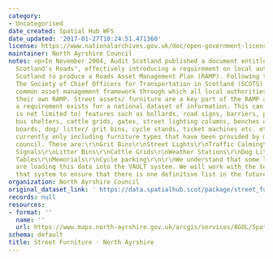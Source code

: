 ```yaml
---
category:
- Uncategorised
date_created: Spatial Hub WFS
date_updated: '2017-01-27T10:24:51.471360'
license: https://www.nationalarchives.gov.uk/doc/open-government-licence/version/3/
maintainer: North Ayrshire Council
notes: <p>In November 2004, Audit Scotland published a document entitled "Maintaining
  Scotland's Roads", effectively introducing a requirement on local authorities in
  Scotland to produce a Roads Asset Management Plan (RAMP). Following this publication,
  The Society of Chief Officers for Transportation in Scotland (SCOTS) produced a
  common asset management framework through which all local authorities could develop
  their own RAMP. Street assets/ furniture are a key part of the RAMP and as such
  a requirement exists for a national dataset of information. This can include (although
  is not limited to) features such as bollards, road signs, barriers, parking bays,
  bus shelters, cattle grids, gates, street lighting columns, benches or seats, information
  boards, dog/ litter/ grit bins, cycle stands, ticket machines etc. etc.\r\nWe are
  currently only including furniture types that have been provided by more than one
  council. These are:\r\nGrit Bins\r\nStreet Lights\r\nTraffic Calming\r\nTraffic
  Signals\r\nLitter Bins\r\nCattle Grids\r\nWeather Stations\r\nDog Litter Bins\r\nBenches\r\nBollards\r\nPicnic
  Tables\r\nMemorials\r\nCycle parking\r\n\r\nWe understand that some local authorities
  are loading this data into the VAULT system. We will work with the team managing
  that system to ensure that there is one definitive list in the future.</p>
organization: North Ayrshire Council
original_dataset_link: ' https://data.spatialhub.scot/package/street_furniture-na'
records: null
resources:
- format: ''
  name: ''
  url: https://www.maps.north-ayrshire.gov.uk/arcgis/services/AGOL/Spatial_Hub/MapServer/WFSServer?request=GetCapabilities&service=WFS
schema: default
title: Street Furniture - North Ayrshire
---
```

